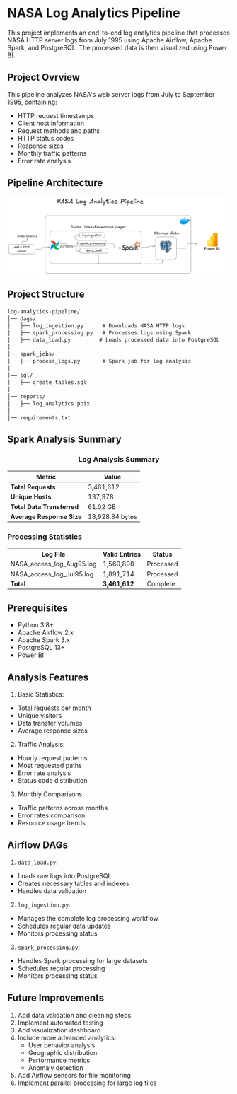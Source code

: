 # NASA Log Analytics Pipeline

This project implements an end-to-end log analytics pipeline that processes NASA HTTP server logs from July 1995 using Apache Airflow, Apache Spark, and PostgreSQL. The processed data is then visualized using Power BI.

## Project Ovrview

This pipeline analyzes NASA's web server logs from July to September 1995, containing:
- HTTP request timestamps
- Client host information
- Request methods and paths
- HTTP status codes
- Response sizes
- Monthly traffic patterns
- Error rate analysis

## Pipeline Architecture

![Pipeline Architecture](docs/images/Pipelinearchitecture.png)

## Project Structure

```
log-analytics-pipeline/
│── dags/                   
│   ├── log_ingestion.py      # Downloads NASA HTTP logs
│   ├── spark_processing.py   # Processes logs using Spark
│   ├── data_load.py         # Loads processed data into PostgreSQL
│
│── spark_jobs/               
│   ├── process_logs.py       # Spark job for log analysis
│
│── sql/                       
│   ├── create_tables.sql     
│
│── reports/                   
│   ├── log_analytics.pbix    
│ 
│── requirements.txt         
``` 

## Spark Analysis Summary

<div align="center">

###  Log Analysis Summary 

|                   Metric                   |          Value          |
|-------------------------------------------|-------------------------|
| **Total Requests**                      | 3,461,612               |
| **Unique Hosts**                        | 137,978                 |
| **Total Data Transferred**              | 61.02 GB                |
| **Average Response Size**               | 18,928.84 bytes         |

</div>

### Processing Statistics 

<table>
<tr>
  <th>Log File</th>
  <th>Valid Entries</th>
  <th>Status</th>
</tr>
<tr>
  <td>NASA_access_log_Aug95.log</td>
  <td>1,569,898</td>
  <td>Processed</td>
</tr>
<tr>
  <td>NASA_access_log_Jul95.log</td>
  <td>1,891,714</td>
  <td> Processed</td>
</tr>
<tr>
  <td><strong>Total</strong></td>
  <td><strong>3,461,612</strong></td>
  <td> Complete</td>
</tr>
</table>

## Prerequisites

- Python 3.8+
- Apache Airflow 2.x
- Apache Spark 3.x
- PostgreSQL 13+
- Power BI

<!-- ## Performance Metrics

![Performance Dashboard](docs/images/performance.png)

## Error Analysis

![Error Patterns](docs/images/error_analysis.png) -->

## Analysis Features

1. Basic Statistics:
- Total requests per month
- Unique visitors
- Data transfer volumes
- Average response sizes

2. Traffic Analysis:
- Hourly request patterns
- Most requested paths
- Error rate analysis
- Status code distribution

3. Monthly Comparisons:
- Traffic patterns across months
- Error rates comparison
- Resource usage trends


## Airflow DAGs

1. `data_load.py`:
- Loads raw logs into PostgreSQL
- Creates necessary tables and indexes
- Handles data validation

2. `log_ingestion.py`:
- Manages the complete log processing workflow
- Schedules regular data updates
- Monitors processing status

3. `spark_processing.py`:
- Handles Spark processing for large datasets
- Schedules regular processing
- Monitors processing status

## Future Improvements

1. Add data validation and cleaning steps
2. Implement automated testing
3. Add visualization dashboard
4. Include more advanced analytics:
   - User behavior analysis
   - Geographic distribution
   - Performance metrics
   - Anomaly detection
5. Add Airflow sensors for file monitoring
6. Implement parallel processing for large log files

